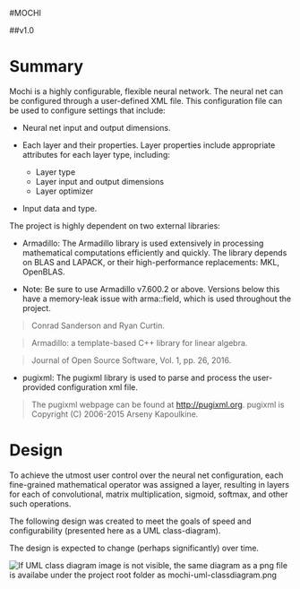 
#MOCHI

##v1.0

# Summary

Mochi is a highly configurable, flexible neural network. The neural net can be configured through a user-defined XML file.
This configuration file can be used to configure settings that include:

* Neural net input and output dimensions.

* Each layer and their properties. Layer properties include appropriate attributes for each layer type, including:

    * Layer type
    * Layer input and output dimensions
    * Layer optimizer

* Input data and type.

The project is highly dependent on two external libraries:

*   Armadillo: The Armadillo library is used extensively in processing mathematical computations efficiently and quickly. The library depends on BLAS and LAPACK, or their high-performance replacements: MKL, OpenBLAS.

   * Note: Be sure to use Armadillo v7.600.2 or above. Versions below this have a memory-leak issue with arma::field, which is used throughout the project.

> Conrad Sanderson and Ryan Curtin.

> Armadillo: a template-based C++ library for linear algebra.
 
> Journal of Open Source Software, Vol. 1, pp. 26, 2016.


* pugixml: The pugixml library is used to parse and process the user-provided configuration xml file.

> The pugixml webpage can be found at http://pugixml.org. pugixml is Copyright (C) 2006-2015 Arseny Kapoulkine.


# Design

To achieve the utmost user control over the neural net configuration, each fine-grained mathematical operator was assigned a layer, resulting in layers for each of convolutional, matrix multiplication, sigmoid, softmax, and other such operations.

The following design was created to meet the goals of speed and configurability (presented here as a UML class-diagram).

The design is expected to change (perhaps significantly) over time.


![If UML class diagram image is not visible, the same diagram as a png file is availabe under the project root folder as mochi-uml-classdiagram.png](mochi-uml-classdiagram.png) 


